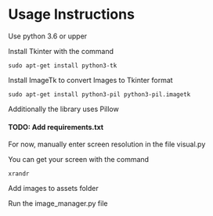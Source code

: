 # Usage Instructions

Use python 3.6 or upper

Install Tkinter with the command 

```sudo apt-get install python3-tk```

Install ImageTk to convert Images to Tkinter format

```sudo apt-get install python3-pil python3-pil.imagetk```

Additionally the library uses Pillow

#### TODO: Add requirements.txt

For now, manually enter screen resolution in the file visual.py

You can get your screen with the command

```xrandr```

Add images to assets folder

Run the image_manager.py file